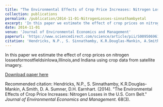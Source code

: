 ```yaml
---
title: "The Environmental Effects of Crop Price Increases: Nitrogen Losses in the U.S. Corn Belt"
collection: publications
permalink: /publication/2014-11-01-NitrogenLosses-sinnathambyetal
excerpt: 'In this paper we estimate the effect of crop prices on nitrogen lossesformostfieldsinIowa,Illinois,and Indiana using crop data from satellite imagery.'
date: 2014-11-01
venue: 'Journal of Environmental Economics and Management'
paperurl: 'https://www.sciencedirect.com/science/article/pii/S0095069614000710'
citation: 'Hendricks, N.P., S. Sinnathamby, K.R.Douglas-Mankin, A.Smith, D. A. Sumner, D.H. Earnhart. (2014). &quot;The Environmental Effects of Crop Price Increases: Nitrogen Losses in the U.S. Corn Belt.&quot; <i>Journal of Environmental Economics and Management</i>. 68(3).'
---
```

In this paper we estimate the effect of crop prices on nitrogen lossesformostfieldsinIowa,Illinois,and Indiana using crop data from satellite imagery.

[Download paper here](http://SumathyS.github.io/files/paper2.pdf)

Recommended citation: Hendricks, N.P., S. Sinnathamby, K.R.Douglas-Mankin, A.Smith, D. A. Sumner, D.H. Earnhart. (2014). "The Environmental Effects of Crop Price Increases: Nitrogen Losses in the U.S. Corn Belt." <i>Journal of Environmental Economics and Management</i>. 68(3).